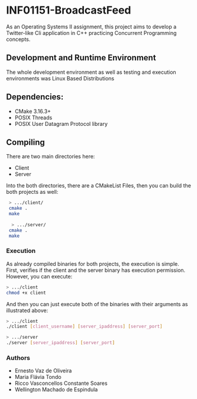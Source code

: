 # INF01151-BroadcastFeed
As an Operating Systems II assignment, this project aims to develop a Twitter-like Cli application in C++ practicing Concurrent Programming concepts.

## Development and Runtime Environment
The whole development environment as well as testing and execution environments was Linux Based Distributions 


## Dependencies:
 - CMake 3.16.3+
 - POSIX Threads 
 - POSIX User Datagram Protocol library

## Compiling

There are two main directories here:
- Client 
- Server

Into the both directories, there are a CMakeList Files, then you can build the both projects as well:
```bash
 > .../client/
 cmake .
 make
 
  > .../server/
 cmake .
 make
```

### Execution
As already compiled binaries for both projects, the execution is simple.
First, verifies if the client and the server binary has execution permission.
However, you can execute:

```bash
> .../client
chmod +x client
```

And then you can just execute both of the binaries with their arguments as illustrated above:

```bash
> .../client
./client [client_username] [server_ipaddress] [server_port] 
```


```bash
> .../server
./server [server_ipaddress] [server_port] 
```

### Authors
- Ernesto Vaz de Oliveira
- Maria Flávia Tondo
- Ricco Vasconcellos Constante Soares
- Wellington Machado de Espindula
 
